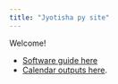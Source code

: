 ```yaml
---
title: "Jyotisha py site"
---
```


Welcome!

- [Software guide here](software)
- [Calendar outputs here](output).